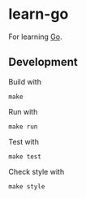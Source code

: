 # learn-go

For learning [Go](https://golang.org/).

## Development

Build with

    make

Run with

    make run

Test with

    make test

Check style with

    make style
